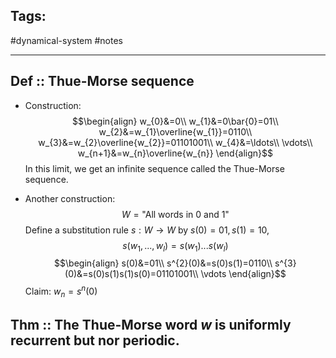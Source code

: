 ## Tags:

#dynamical-system #notes 

---
## Def :: Thue-Morse sequence
- Construction:
	$$\begin{align}
	w_{0}&=0\\
	w_{1}&=0\bar{0}=01\\
	w_{2}&=w_{1}\overline{w_{1}}=0110\\
	w_{3}&=w_{2}\overline{w_{2}}=01101001\\
	w_{4}&=\ldots\\
	\vdots\\
	w_{n+1}&=w_{n}\overline{w_{n}}
	\end{align}$$
	In this limit, we get an infinite sequence called the Thue-Morse sequence.

- Another construction:
	$$W=\text{"All words in 0 and 1"}$$
	Define a substitution rule $s:W\rightarrow W$ by $s(0)=01, s(1)=10$,
	$$ s(w_{1},...,w_{l})=s(w_{1})...s(w_{l})$$
	$$\begin{align}
	s(0)&=01\\
	s^{2}(0)&=s(0)s(1)=0110\\
	s^{3}(0)&=s(0)s(1)s(1)s(0)=01101001\\
	\vdots
	\end{align}$$
	Claim: $w_{n}=s^{n}(0)$



## Thm :: The Thue-Morse word $w$ is uniformly recurrent but nor periodic.
